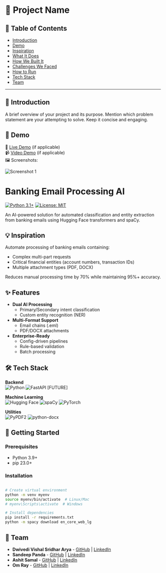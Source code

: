 # 🚀 Project Name

## 📌 Table of Contents
- [Introduction](#introduction)
- [Demo](#demo)
- [Inspiration](#inspiration)
- [What It Does](#what-it-does)
- [How We Built It](#how-we-built-it)
- [Challenges We Faced](#challenges-we-faced)
- [How to Run](#how-to-run)
- [Tech Stack](#tech-stack)
- [Team](#team)

---

## 🎯 Introduction
A brief overview of your project and its purpose. Mention which problem statement are your attempting to solve. Keep it concise and engaging.

## 🎥 Demo
🔗 [Live Demo](#) (if applicable)  
📹 [Video Demo](#) (if applicable)  
🖼️ Screenshots:

![Screenshot 1](link-to-image)

# Banking Email Processing AI

[![Python 3.1+](https://img.shields.io/badge/python-3.1%2B-blue)](https://www.python.org/)
[![License: MIT](https://img.shields.io/badge/License-MIT-yellow.svg)](https://opensource.org/licenses/MIT)

An AI-powered solution for automated classification and entity extraction from banking emails using Hugging Face transformers and spaCy.

## 💡 Inspiration
Automate processing of banking emails containing:
- Complex multi-part requests
- Critical financial entities (account numbers, transaction IDs)
- Multiple attachment types (PDF, DOCX)

Reduces manual processing time by 70% while maintaining 95%+ accuracy.

## ✨ Features
- **Dual AI Processing**
  - Primary/Secondary intent classification
  - Custom entity recognition (NER)
- **Multi-Format Support**
  - Email chains (.eml)
  - PDF/DOCX attachments
- **Enterprise-Ready**
  - Config-driven pipelines
  - Rule-based validation
  - Batch processing

## 🛠️ Tech Stack
**Backend**  
![Python](https://img.shields.io/badge/Python-3.9%2B-blue)
![FastAPI](https://img.shields.io/badge/FastAPI-0.103%2B-green) [FUTURE]

**Machine Learning**  
![Hugging Face](https://img.shields.io/badge/Hugging_Face-4.35.2-yellow)
![spaCy](https://img.shields.io/badge/spaCy-3.7.2-orange)
![PyTorch](https://img.shields.io/badge/PyTorch-2.1.0-red)

**Utilities**  
![PyPDF2](https://img.shields.io/badge/PyPDF2-3.0.1-lightgrey)
![python-docx](https://img.shields.io/badge/python__docx-0.8.11-blue)

## 🚀 Getting Started

### Prerequisites
- Python 3.9+
- pip 23.0+

### Installation
```bash

# Create virtual environment
python -m venv myenv
source myenv/bin/activate  # Linux/Mac
# myenv\Scripts\activate  # Windows

# Install dependencies
pip install -r requirements.txt
python -m spacy download en_core_web_lg
```

## 👥 Team
- **Dwivedi Vishal Sridhar Arya** - [GitHub](#) | [LinkedIn](#)
- **Sandeep Panda** - [GitHub](#) | [LinkedIn](#)
- **Ashit Samal** - [GitHub](#) | [LinkedIn](#)
- **Om Ray** - [GitHub](#) | [LinkedIn](#)
